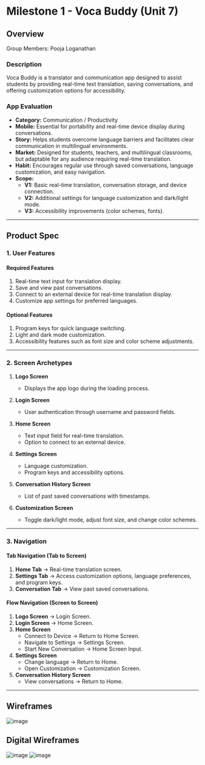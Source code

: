 # Milestone 1 - Voca Buddy (Unit 7)

## Overview  
Group Members: Pooja Loganathan

### Description  
Voca Buddy is a translator and communication app designed to assist students by providing real-time text translation, saving conversations, and offering customization options for accessibility.  

### App Evaluation  
- **Category:** Communication / Productivity  
- **Mobile:** Essential for portability and real-time device display during conversations.  
- **Story:** Helps students overcome language barriers and facilitates clear communication in multilingual environments.  
- **Market:** Designed for students, teachers, and multilingual classrooms, but adaptable for any audience requiring real-time translation.  
- **Habit:** Encourages regular use through saved conversations, language customization, and easy navigation.  
- **Scope:**  
  - **V1:** Basic real-time translation, conversation storage, and device connection.  
  - **V2:** Additional settings for language customization and dark/light mode.  
  - **V3:** Accessibility improvements (color schemes, fonts).  

---

## Product Spec  

### 1. User Features  

#### Required Features  
1. Real-time text input for translation display.  
2. Save and view past conversations.  
3. Connect to an external device for real-time translation display.  
4. Customize app settings for preferred languages.  

#### Optional Features  
1. Program keys for quick language switching.  
2. Light and dark mode customization.  
3. Accessibility features such as font size and color scheme adjustments.  

---

### 2. Screen Archetypes  

1. **Logo Screen**  
   - Displays the app logo during the loading process.  

2. **Login Screen**  
   - User authentication through username and password fields.  

3. **Home Screen**  
   - Text input field for real-time translation.  
   - Option to connect to an external device.  

4. **Settings Screen**  
   - Language customization.  
   - Program keys and accessibility options.  

5. **Conversation History Screen**  
   - List of past saved conversations with timestamps.  

6. **Customization Screen**  
   - Toggle dark/light mode, adjust font size, and change color schemes.  

---

### 3. Navigation  

#### Tab Navigation (Tab to Screen)  
1. **Home Tab** → Real-time translation screen.  
2. **Settings Tab** → Access customization options, language preferences, and program keys.  
3. **Conversation Tab** → View past saved conversations.  

#### Flow Navigation (Screen to Screen)  
1. **Logo Screen** → Login Screen.  
2. **Login Screen** → Home Screen.  
3. **Home Screen**  
   - Connect to Device → Return to Home Screen.  
   - Navigate to Settings → Settings Screen.  
   - Start New Conversation → Home Screen Input.  
4. **Settings Screen**  
   - Change language → Return to Home.  
   - Open Customization → Customization Screen.  
5. **Conversation History Screen**  
   - View conversations → Return to Home.  

---

## Wireframes  
![image](https://github.com/user-attachments/assets/780e0ef4-83b6-4b4e-8452-fc2d9459753b)

## Digital Wireframes
![image](https://github.com/user-attachments/assets/19496303-8f37-48a6-b611-9608546841fb)
![image](https://github.com/user-attachments/assets/87ab71db-8109-4540-a5ee-c214a3589f0a)
